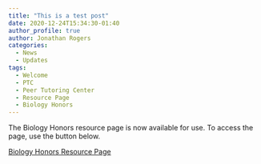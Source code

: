 ```yaml
---
title: "This is a test post"
date: 2020-12-24T15:34:30-01:40
author_profile: true
author: Jonathan Rogers
categories:
  - News
  - Updates
tags:
  - Welcome
  - PTC
  - Peer Tutoring Center
  - Resource Page
  - Biology Honors
---
```

The Biology Honors resource page is now available for use. To access the page, use the button below.

<a href="/resources/biology_honors" class="btn btn--primary btn--large">Biology Honors Resource Page</a>


[jekyll-docs]: https://jekyllrb.com/docs/home
[jekyll-gh]:   https://github.com/jekyll/jekyll
[jekyll-talk]: https://talk.jekyllrb.com/

